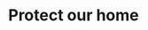 ---
pid: llp472
title: Protect our home
location_transcription: center city
coordinates: "[-75.156098396971, 39.949023641297]"
zipcode: '19120'
gen_neighborhood: North Philadelphia
neighborhood: Logan,Olney
outside_phl: 
age: '11'
age_range: 6-13
instagram: 
image_file_name: llp_472.jpg
proposal_transcription: a statue that has one man cleaning/helping his home and another
  man that trys to hurt the other mans home
topic: Inequality,Neighborhoods,Violence
topic_summary: 0, 0, 0
type: Sculpture Statue
keywords_other: home
credit: Dana Bui Kpop Lover!
image_labels: 
twitter: 
facebook: 
permalink: "/monuments/llp472/"
layout: item-page
---